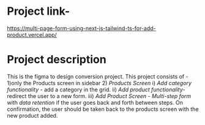 # Project link-
https://multi-page-form-using-next-js-tailwind-ts-for-add-product.vercel.app/

# Project description 
This is the figma to design conversion project.
This project consists of -
1)only the Products screen in sidebar
2) *Products Screen* 
 i) *Add category* *functionality* -  add a category in the grid.
ii) *Add product functionality*-  redirect the user to a new form.
iii) *Add Product Screen* -
 *Multi-step form* with *data retention* if the user goes back and forth between steps.
On confirmation, the user should be taken back to the products screen with the new product added.
